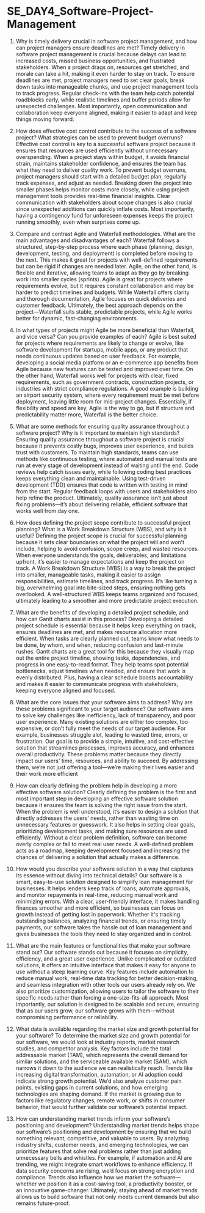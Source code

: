 # SE_DAY4_Software-Project-Management
1. Why is timely delivery crucial in software project management, and how can project managers ensure deadlines are met?
   Timely delivery in software project management is crucial because delays can lead to increased costs, missed business opportunities, and frustrated stakeholders. When a project drags on, resources get stretched, and morale can take a hit, making it even harder to stay on track. To ensure deadlines are met, project managers need to set clear goals, break down tasks into manageable chunks, and use project management tools to track progress. Regular check-ins with the team help catch potential roadblocks early, while realistic timelines and buffer periods allow for unexpected challenges. Most importantly, open communication and collaboration keep everyone aligned, making it easier to adapt and keep things moving forward.

2. How does effective cost control contribute to the success of a software project? What strategies can be used to prevent budget overruns?
   Effective cost control is key to a successful software project because it ensures that resources are used efficiently without unnecessary overspending. When a project stays within budget, it avoids financial strain, maintains stakeholder confidence, and ensures the team has what they need to deliver quality work. To prevent budget overruns, project managers should start with a detailed budget plan, regularly track expenses, and adjust as needed. Breaking down the project into smaller phases helps monitor costs more closely, while using project management tools provides real-time financial insights. Clear communication with stakeholders about scope changes is also crucial since unexpected additions can quickly inflate costs. Most importantly, having a contingency fund for unforeseen expenses keeps the project running smoothly, even when surprises come up.

3. Compare and contrast Agile and Waterfall methodologies. What are the main advantages and disadvantages of each?
    Waterfall follows a structured, step-by-step process where each phase (planning, design, development, testing, and deployment) is completed before moving to the next. This makes it great for projects with well-defined requirements but can be rigid if changes are needed later. Agile, on the other hand, is flexible and iterative, allowing teams to adapt as they go by breaking work into smaller cycles (sprints). Agile is great for projects where requirements evolve, but it requires constant collaboration and may be harder to predict timelines and budgets. While Waterfall offers clarity and thorough documentation, Agile focuses on quick deliveries and customer feedback. Ultimately, the best approach depends on the project—Waterfall suits stable, predictable projects, while Agile works better for dynamic, fast-changing environments.

4. In what types of projects might Agile be more beneficial than Waterfall, and vice versa? Can you provide examples of each?
  Agile is best suited for projects where requirements are likely to change or evolve, like software development for startups, mobile apps, or any product that needs continuous updates based on user feedback. For example, developing a social media platform or an e-commerce app benefits from Agile because new features can be tested and improved over time. On the other hand, Waterfall works well for projects with clear, fixed requirements, such as government contracts, construction projects, or industries with strict compliance regulations. A good example is building an airport security system, where every requirement must be met before deployment, leaving little room for mid-project changes. Essentially, if flexibility and speed are key, Agile is the way to go, but if structure and predictability matter more, Waterfall is the better choice.

5. What are some methods for ensuring quality assurance throughout a software project? Why is it important to maintain high standards?
  Ensuring quality assurance throughout a software project is crucial because it prevents costly bugs, improves user experience, and builds trust with customers. To maintain high standards, teams can use methods like continuous testing, where automated and manual tests are run at every stage of development instead of waiting until the end. Code reviews help catch issues early, while following coding best practices keeps everything clean and maintainable. Using test-driven development (TDD) ensures that code is written with testing in mind from the start. Regular feedback loops with users and stakeholders also help refine the product. Ultimately, quality assurance isn’t just about fixing problems—it’s about delivering reliable, efficient software that works well from day one.

6. How does defining the project scope contribute to successful project planning? What is a Work Breakdown Structure (WBS), and why is it useful?
  Defining the project scope is crucial for successful planning because it sets clear boundaries on what the project will and won’t include, helping to avoid confusion, scope creep, and wasted resources. When everyone understands the goals, deliverables, and limitations upfront, it’s easier to manage expectations and keep the project on track. A Work Breakdown Structure (WBS) is a way to break the project into smaller, manageable tasks, making it easier to assign responsibilities, estimate timelines, and track progress. It’s like turning a big, overwhelming goal into bite-sized steps, ensuring nothing gets overlooked. A well-structured WBS keeps teams organized and focused, ultimately leading to a smoother and more predictable project execution.

7. What are the benefits of developing a detailed project schedule, and how can Gantt charts assist in this process?
  Developing a detailed project schedule is essential because it helps keep everything on track, ensures deadlines are met, and makes resource allocation more efficient. When tasks are clearly planned out, teams know what needs to be done, by whom, and when, reducing confusion and last-minute rushes. Gantt charts are a great tool for this because they visually map out the entire project timeline, showing tasks, dependencies, and progress in one easy-to-read format. They help teams spot potential bottlenecks, adjust timelines when needed, and ensure that work is evenly distributed. Plus, having a clear schedule boosts accountability and makes it easier to communicate progress with stakeholders, keeping everyone aligned and focused.

8. What are the core issues that your software aims to address? Why are these problems significant to your target audience?
   Our software aims to solve key challenges like inefficiency, lack of transparency, and poor user experience. Many existing solutions are either too complex, too expensive, or don’t fully meet the needs of our target audience. For example, businesses struggle alot, leading to wasted time, errors, or frustration. Our goal is to provide a simple, intuitive, and cost-effective solution that streamlines processes, improves accuracy, and enhances overall productivity. These problems matter because they directly impact our users' time, resources, and ability to succeed. By addressing them, we’re not just offering a tool—we’re making their lives easier and their work more efficient

9. How can clearly defining the problem help in developing a more effective software solution?
  Clearly defining the problem is the first and most important step in developing an effective software solution because it ensures the team is solving the right issue from the start. When the problem is well understood, it’s easier to design a solution that directly addresses the users' needs, rather than wasting time on unnecessary features or guesswork. It also helps in setting clear goals, prioritizing development tasks, and making sure resources are used efficiently. Without a clear problem definition, software can become overly complex or fail to meet real user needs. A well-defined problem acts as a roadmap, keeping development focused and increasing the chances of delivering a solution that actually makes a difference.

10. How would you describe your software solution in a way that captures its essence without diving into technical details?
  Our software is a smart, easy-to-use solution designed to simplify loan management for businesses. It helps lenders keep track of loans, automate approvals, and monitor repayments in real-time, reducing manual work and minimizing errors. With a clear, user-friendly interface, it makes handling finances smoother and more efficient, so businesses can focus on growth instead of getting lost in paperwork. Whether it's tracking outstanding balances, analyzing financial trends, or ensuring timely payments, our software takes the hassle out of loan management and gives businesses the tools they need to stay organized and in control.

11. What are the main features or functionalities that make your software stand out?
    Our software stands out because it focuses on simplicity, efficiency, and a great user experience. Unlike complicated or outdated solutions, it offers an intuitive interface that makes it easy for anyone to use without a steep learning curve. Key features include automation to reduce manual work, real-time data tracking for better decision-making, and seamless integration with other tools our users already rely on. We also prioritize customization, allowing users to tailor the software to their specific needs rather than forcing a one-size-fits-all approach. Most importantly, our solution is designed to be scalable and secure, ensuring that as our users grow, our software grows with them—without compromising performance or reliability.

12. What data is available regarding the market size and growth potential for your software?
    To determine the market size and growth potential for our software, we would look at industry reports, market research studies, and competitor analysis. Key factors include the total addressable market (TAM), which represents the overall demand for similar solutions, and the serviceable available market (SAM), which narrows it down to the audience we can realistically reach. Trends like increasing digital transformation, automation, or AI adoption could indicate strong growth potential. We’d also analyze customer pain points, existing gaps in current solutions, and how emerging technologies are shaping demand. If the market is growing due to factors like regulatory changes, remote work, or shifts in consumer behavior, that would further validate our software’s potential impact.

13. How can understanding market trends inform your software’s positioning and development?
    Understanding market trends helps shape our software’s positioning and development by ensuring that we build something relevant, competitive, and valuable to users. By analyzing industry shifts, customer needs, and emerging technologies, we can prioritize features that solve real problems rather than just adding unnecessary bells and whistles. For example, if automation and AI are trending, we might integrate smart workflows to enhance efficiency. If data security concerns are rising, we’d focus on strong encryption and compliance. Trends also influence how we market the software—whether we position it as a cost-saving tool, a productivity booster, or an innovative game-changer. Ultimately, staying ahead of market trends allows us to build software that not only meets current demands but also remains future-proof.


